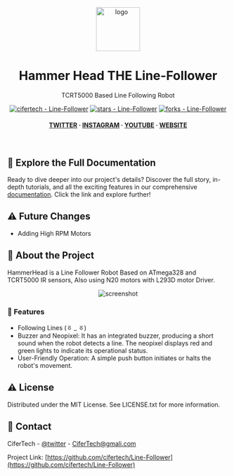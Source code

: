 <div align="center">

  <img src="https://user-images.githubusercontent.com/62047147/195847997-97553030-3b79-4643-9f2c-1f04bba6b989.png" alt="logo" width="100" height="auto" />
  <h1>Hammer Head THE Line-Follower</h1>
   
  <p>
    TCRT5000 Based Line Following Robot
  </p>
   

 
<!-- Badges -->

<a href="https://github.com/cifertech/Line-Follower" title="Go to GitHub repo"><img src="https://img.shields.io/static/v1?label=cifertech&message=Line-Follower&color=purple&logo=github" alt="cifertech - Line-Follower"></a>
<a href="https://github.com/cifertech/Line-Follower"><img src="https://img.shields.io/github/stars/cifertech/Line-Follower?style=social" alt="stars - Line-Follower"></a>
<a href="https://github.com/cifertech/Line-Follower"><img src="https://img.shields.io/github/forks/cifertech/Line-Follower?style=social" alt="forks - Line-Follower"></a>
   
<h4>
    <a href="https://twitter.com/techcifer">TWITTER</a>
  <span> · </span>
    <a href="https://www.instagram.com/cifertech/">INSTAGRAM</a>
  <span> · </span>
    <a href="https://www.youtube.com/c/techcifer">YOUTUBE</a>
  <span> · </span>
    <a href="https://cifertech.net/">WEBSITE</a>
  </h4>
</div> 
 
<br />


## 📖 Explore the Full Documentation

Ready to dive deeper into our project's details? Discover the full story, in-depth tutorials, and all the exciting features in our comprehensive [documentation](https://cifertech.net/hammer-head-the-line-follower-robot). Click the link and explore further!


## ⚠ Future Changes
- Adding High RPM Motors
  

<!-- About the Project -->
## :star2: About the Project
HammerHead is a Line Follower Robot Based on ATmega328 and TCRT5000 IR sensors, Also using N20 motors with L293D motor Driver.


<div align="center"> 
  <img src="https://github.com/cifertech/Line-Follower/assets/62047147/4e47bff0-b196-434d-8f25-07b53ef120c7" alt="screenshot" width="Auto" height="Auto" />
</div>


<!-- Features -->
### :dart: Features

- Following Lines (ㆆ _ ㆆ)
- Buzzer and Neopixel: It has an integrated buzzer, producing a short sound when the robot detects a line. The neopixel displays red and green lights to indicate its operational status.
- User-Friendly Operation: A simple push button initiates or halts the robot's movement.


<!-- License --> 
## :warning: License
 
Distributed under the MIT License. See LICENSE.txt for more information.


<!-- Contact -->
## :handshake: Contact 

CiferTech - [@twitter](https://twitter.com/techcifer) - CiferTech@gmali.com

Project Link: [https://github.com/cifertech/Line-Follower](https://github.com/cifertech/Line-Follower)
